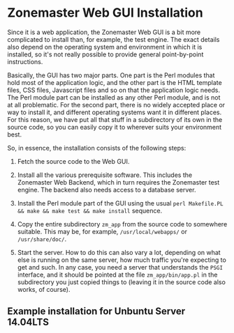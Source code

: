 # Zonemaster Web GUI Installation

Since it is a web application, the Zonemaster Web GUI is a bit more complicated to install than, for example, the test engine. The exact details also depend on the operating system and environment in which it is installed, so it's not really possible to provide general point-by-point instructions.

Basically, the GUI has two major parts. One part is the Perl modules that hold most of the application logic, and the other part is the HTML template files, CSS files, Javascript files and so on that the application logic needs. The Perl module part can be installed as any other Perl module, and is not at all problematic. For the second part, there is no widely accepted place or way to install it, and different operating systems want it in different places. For this reason, we have put all that stuff in a subdirectory of its own in the source code, so you can easily copy it to wherever suits your environment best.

So, in essence, the installation consists of the following steps:

1) Fetch the source code to the Web GUI.

2) Install all the various prerequisite software. This includes the Zonemaster Web Backend, which in turn requires the Zonemaster test engine. The backend also needs access to a database server.

3) Install the Perl module part of the GUI using the usual `perl Makefile.PL && make && make test && make install` sequence.

4) Copy the entire subdirectory `zm_app` from the source code to somewhere suitable. This may be, for example, `/usr/local/webapps/` or `/usr/share/doc/`.

5) Start the server. How to do this can also vary a lot, depending on what else is running on the same server, how much traffic you're expecting to get and such. In any case, you need a server that understands the `PSGI` interface, and it should be pointed at the file `zm_app/bin/app.pl` in the subdirectory you just copied things to (leaving it in the source code also works, of course).

## Example installation for Unbuntu Server 14.04LTS

